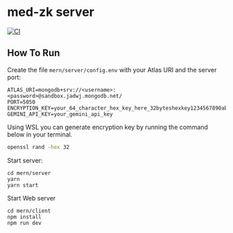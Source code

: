 # med-zk server 


[![CI](https://github.com/mongodb-developer/mern-stack-example/actions/workflows/main.yaml/badge.svg)](https://github.com/mongodb-developer/mern-stack-example/actions/workflows/main.yaml)

## How To Run
Create the file `mern/server/config.env` with your Atlas URI and the server port:
```
ATLAS_URI=mongodb+srv://<username>:<password>@sandbox.jadwj.mongodb.net/
PORT=5050
ENCRYPTION_KEY=your_64_character_hex_key_here_32byteshexkey1234567890abcdef
GEMINI_API_KEY=your_gemini_api_key
```

Using WSL you can generate encryption key by running the command below in your terminal.
```bash
openssl rand -hex 32
```

Start server:
```
cd mern/server
yarn
yarn start
```

Start Web server
```
cd mern/client
npm install
npm run dev
```
